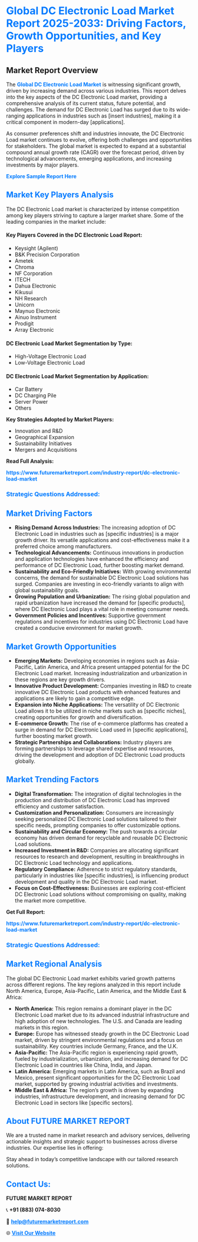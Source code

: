 <h1 style="color: #007BFF;">Global DC Electronic Load Market Report 2025-2033: Driving Factors, Growth Opportunities, and Key Players</h1>

<section id="overview">
<h2>Market Report Overview</h2>
<p>The <a href="https://www.futuremarketreport.com/industry-report/dc-electronic-load-market" style="color: #007BFF; text-decoration: none;"><strong>Global DC Electronic Load Market</strong></a> is witnessing significant growth, driven by increasing demand across various industries. This report delves into the key aspects of the DC Electronic Load market, providing a comprehensive analysis of its current status, future potential, and challenges. The demand for DC Electronic Load has surged due to its wide-ranging applications in industries such as [insert industries], making it a critical component in modern-day [applications].</p>
<p>As consumer preferences shift and industries innovate, the DC Electronic Load market continues to evolve, offering both challenges and opportunities for stakeholders. The global market is expected to expand at a substantial compound annual growth rate (CAGR) over the forecast period, driven by technological advancements, emerging applications, and increasing investments by major players.</p>
</section>

<section id="overview">
<p><a href="https://www.futuremarketreport.com/request-sample/reportId=75451" style="color: #007BFF; text-decoration: none;"><strong>Explore Sample Report Here</strong></a></p>
</section>

<section id="key-players">
<h2 style="color: #007BFF;">Market Key Players Analysis</h2>
<p>The DC Electronic Load market is characterized by intense competition among key players striving to capture a larger market share. Some of the leading companies in the market include:</p>
<h4>Key Players Covered in the DC Electronic Load Report:</h4>
<ul><li>Keysight (Agilent)</li><li>B&amp;K Precision Corporation</li><li>Ametek</li><li>Chroma</li><li>NF Corporation</li><li>ITECH</li><li>Dahua Electronic</li><li>Kikusui</li><li>NH Research</li><li>Unicorn</li><li>Maynuo Electronic</li><li>Ainuo Instrument</li><li>Prodigit</li><li>Array Electronic</li></ul>
<h4>DC Electronic Load Market Segmentation by Type:</h4>
<ul><li>High-Voltage Electronic Load</li><li>Low-Voltage Electronic Load</li></ul>

<h4>DC Electronic Load Market Segmentation by Application:</h4>
<ul><li>Car Battery</li><li>DC Charging Pile</li><li>Server Power</li><li>Others</li></ul>
<p><strong>Key Strategies Adopted by Market Players:</strong></p>
<ul>
<li>Innovation and R&D</li>
<li>Geographical Expansion</li>
<li>Sustainability Initiatives</li>
<li>Mergers and Acquisitions</li>
</ul>
</section>

<section>
<p><strong>Read Full Analysis: </strong></p><a href="https://www.futuremarketreport.com/industry-report/dc-electronic-load-market" style="color: #007BFF; text-decoration: none;"><strong>https://www.futuremarketreport.com/industry-report/dc-electronic-load-market</strong></a>
<h3 style="color: #007BFF;">Strategic Questions Addressed:</h3>
</section>

<section id="driving-factors">
<h2 style="color: #007BFF;">Market Driving Factors</h2>
<ul>
<li><strong>Rising Demand Across Industries:</strong> The increasing adoption of DC Electronic Load in industries such as [specific industries] is a major growth driver. Its versatile applications and cost-effectiveness make it a preferred choice among manufacturers.</li>
<li><strong>Technological Advancements:</strong> Continuous innovations in production and application technologies have enhanced the efficiency and performance of DC Electronic Load, further boosting market demand.</li>
<li><strong>Sustainability and Eco-Friendly Initiatives:</strong> With growing environmental concerns, the demand for sustainable DC Electronic Load solutions has surged. Companies are investing in eco-friendly variants to align with global sustainability goals.</li>
<li><strong>Growing Population and Urbanization:</strong> The rising global population and rapid urbanization have increased the demand for [specific products], where DC Electronic Load plays a vital role in meeting consumer needs.</li>
<li><strong>Government Policies and Incentives:</strong> Supportive government regulations and incentives for industries using DC Electronic Load have created a conducive environment for market growth.</li>
</ul>
</section>

<section id="growth-opportunities">
<h2 style="color: #007BFF;">Market Growth Opportunities</h2>
<ul>
<li><strong>Emerging Markets:</strong> Developing economies in regions such as Asia-Pacific, Latin America, and Africa present untapped potential for the DC Electronic Load market. Increasing industrialization and urbanization in these regions are key growth drivers.</li>
<li><strong>Innovative Product Development:</strong> Companies investing in R&D to create innovative DC Electronic Load products with enhanced features and applications are likely to gain a competitive edge.</li>
<li><strong>Expansion into Niche Applications:</strong> The versatility of DC Electronic Load allows it to be utilized in niche markets such as [specific niches], creating opportunities for growth and diversification.</li>
<li><strong>E-commerce Growth:</strong> The rise of e-commerce platforms has created a surge in demand for DC Electronic Load used in [specific applications], further boosting market growth.</li>
<li><strong>Strategic Partnerships and Collaborations:</strong> Industry players are forming partnerships to leverage shared expertise and resources, driving the development and adoption of DC Electronic Load products globally.</li>
</ul>
</section>

<section id="trending-factors">
<h2 style="color: #007BFF;">Market Trending Factors</h2>
<ul>
<li><strong>Digital Transformation:</strong> The integration of digital technologies in the production and distribution of DC Electronic Load has improved efficiency and customer satisfaction.</li>
<li><strong>Customization and Personalization:</strong> Consumers are increasingly seeking personalized DC Electronic Load solutions tailored to their specific needs, prompting companies to offer customizable options.</li>
<li><strong>Sustainability and Circular Economy:</strong> The push towards a circular economy has driven demand for recyclable and reusable DC Electronic Load solutions.</li>
<li><strong>Increased Investment in R&D:</strong> Companies are allocating significant resources to research and development, resulting in breakthroughs in DC Electronic Load technology and applications.</li>
<li><strong>Regulatory Compliance:</strong> Adherence to strict regulatory standards, particularly in industries like [specific industries], is influencing product development and quality in the DC Electronic Load market.</li>
<li><strong>Focus on Cost-Effectiveness:</strong> Businesses are exploring cost-efficient DC Electronic Load solutions without compromising on quality, making the market more competitive.</li>
</ul>
</section>

<section>
<p><strong>Get Full Report: </strong></p><a href="https://www.futuremarketreport.com/industry-report/dc-electronic-load-market" style="color: #007BFF; text-decoration: none;"><strong>https://www.futuremarketreport.com/industry-report/dc-electronic-load-market</strong></a>
<h3 style="color: #007BFF;">Strategic Questions Addressed:</h3>
</section>


<section id="regional-analysis">
<h2 style="color: #007BFF;">Market Regional Analysis</h2>
<p>The global DC Electronic Load market exhibits varied growth patterns across different regions. The key regions analyzed in this report include North America, Europe, Asia-Pacific, Latin America, and the Middle East & Africa:</p>
<ul>
<li><strong>North America:</strong> This region remains a dominant player in the DC Electronic Load market due to its advanced industrial infrastructure and high adoption of new technologies. The U.S. and Canada are leading markets in this region.</li>
<li><strong>Europe:</strong> Europe has witnessed steady growth in the DC Electronic Load market, driven by stringent environmental regulations and a focus on sustainability. Key countries include Germany, France, and the U.K.</li>
<li><strong>Asia-Pacific:</strong> The Asia-Pacific region is experiencing rapid growth, fueled by industrialization, urbanization, and increasing demand for DC Electronic Load in countries like China, India, and Japan.</li>
<li><strong>Latin America:</strong> Emerging markets in Latin America, such as Brazil and Mexico, present significant opportunities for the DC Electronic Load market, supported by growing industrial activities and investments.</li>
<li><strong>Middle East & Africa:</strong> The region’s growth is driven by expanding industries, infrastructure development, and increasing demand for DC Electronic Load in sectors like [specific sectors].</li>
</ul>
</section>

<footer>
<h2 style="color: #007BFF;">About FUTURE MARKET REPORT</h2>
<p>We are a trusted name in market research and advisory services, delivering actionable insights and strategic support to businesses across diverse industries. Our expertise lies in offering:</p>

<p>Stay ahead in today’s competitive landscape with our tailored research solutions.</p>

<h2 style="color: #007BFF;">Contact Us:</h2>
<p><strong>FUTURE MARKET REPORT</strong></p>
<p>📞 <strong>+91 (883) 074-8030</strong></p>
<p>📧 <strong><a href="mailto:help@futuremarketreport.com" style="color: #007BFF;">help@futuremarketreport.com</a></strong></p>
<p>🌐 <strong><a href="https://www.futuremarketreport.com/" style="color: #007BFF;">Visit Our Website</a></strong></p>
</footer>